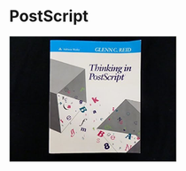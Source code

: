<div class="slide">

# PostScript

<div class="gutter-10" style="display: flex; flex-direction: row; justify-content: space-between; align-items: center; height: 80%; width: 100%;">

<img src="thinking-in-postscript.png" style="width: 60%;">

</div>
</div>
